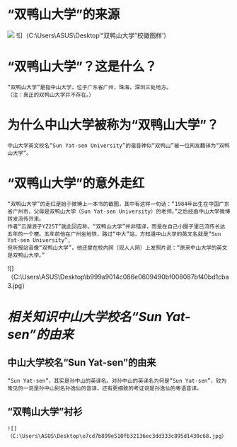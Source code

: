 # **“双鸭山大学”的来源**
![](https://www.google.com.hk/url?sa=i&rct=j&q=&esrc=s&source=images&cd=&cad=rja&uact=8&ved=2ahUKEwjEh-bdyNHdAhWBvbwKHQ9SAFEQjRx6BAgBEAU&url=http%3A%2F%2Fwww.sysu.edu.cn%2F2012%2Fcn%2Fzdgk%2Fzdgk06%2Findex.htm&psig=AOvVaw27ct9HLe2SlfZGtpRbOVCW&ust=1537807293602428)
![]（C:\Users\ASUS\Desktop‘“双鸭山大学”校徽图样’）


“双鸭山大学”？这是什么？
=====

    “双鸭山大学”是指中山大学，位于广东省广州，珠海，深圳三处地方。
    （注：真正的双鸭山大学并不存在。）


为什么中山大学被称为“双鸭山大学”？
=====

    中山大学英文校名“Sun Yat-sen University”的谐音神似“双鸭山”被一位网友翻译为“双鸭山大学”。


“双鸭山大学”的意外走红
=====

    “双鸭山大学”的走红是始于微博上一本书的截图，其中有这样一句话：“1984年出生在中国广东省广州市，父母是双鸭山大学（Sun Yat-sen University）的老师。”之后经由中山大学微博转发流传开来。
    作者“云湖浪子YZ25T”就此回应称，“双鸭山大学”并非错译，而是在自己小圈子里已流传长达五年的一个梗。五年前他在广州坐地铁，路过“中大”站，方知道中山大学的英文名就是“Sun Yat-sen University”,
    但听报站音像“双鸭山大学”，他还曾在校内网（现人人网）上发照片说：“原来中山大学的英文是双鸭山大学。”
![]（C:\Users\ASUS\Desktop\b999a9014c086e0609490bf008087bf40bd1cba3.jpg）


*相关知识中山大学校名“Sun Yat-sen”的由来*
==

中山大学校名“Sun Yat-sen”的由来
---------------------
    “Sun Yat-sen”，其实是孙中山的英译名。对孙中山的英译名为何是“Sun Yat-sen”，较为常见的一说是孙中山别名孙逸仙的音译，还有更细致的考证说是孙逸仙的粤语音译。


“双鸭山大学”衬衫
---------------------

    ![]（C:\Users\ASUS\Desktop\e7cd7b899e510fb32136ec3dd333c895d1430c68.jpg）